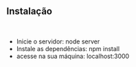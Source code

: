 <h2>Instalação</h2>
<br>
<ul>
  <li>Inicie o servidor: node server</li>
 <li> Instale as dependências: npm install</li>
 <li> acesse na sua máquina: localhost:3000</li>
</ul>
